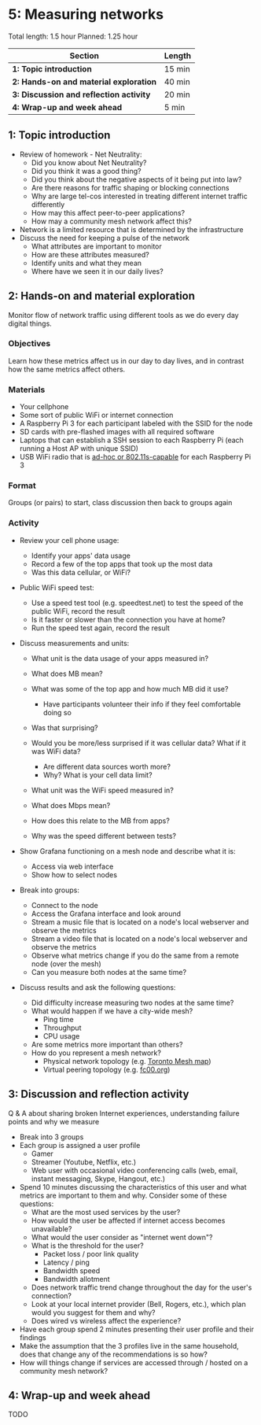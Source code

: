 # 5: Measuring networks

Total length:  1.5 hour
Planned:      1.25 hour

| **Section**                                        | **Length** |
|----------------------------------------------------|------------|
| **1: Topic introduction**                          | 15 min     |
| **2: Hands-on and material exploration**           | 40 min     |
| **3: Discussion and reflection activity**          | 20 min     |
| **4: Wrap-up and week ahead**                      | 5 min      |

## 1: Topic introduction

* Review of homework - Net Neutrality:
  * Did you know about Net Neutrality?
  * Did you think it was a good thing?
  * Did you think about the negative aspects of it being put into law?
  * Are there reasons for traffic shaping or blocking connections
  * Why are large tel-cos interested in treating different internet traffic differently
  * How may this affect peer-to-peer applications?
  * How may a community mesh network affect this?
* Network is a limited resource that is determined by the infrastructure
* Discuss the need for keeping a pulse of the network
  * What attributes are important to monitor
  * How are these attributes measured?
  * Identify units and what they mean
  * Where have we seen it in our daily lives?

## 2: Hands-on and material exploration

Monitor flow of network traffic using different tools as we do every day digital things.

### Objectives

Learn how these metrics affect us in our day to day lives, and in contrast how the same metrics affect others.

### Materials

* Your cellphone
* Some sort of public WiFi or internet connection
* A Raspberry Pi 3 for each participant labeled with the SSID for the node
* SD cards with pre-flashed images with all required software
* Laptops that can establish a SSH session to each Raspberry Pi (each running a Host AP with unique SSID)
* USB WiFi radio that is [ad-hoc or 802.11s-capable](https://github.com/phillymesh/802.11s-adapters) for each Raspberry Pi 3

### Format

Groups (or pairs) to start, class discussion then back to groups again

### Activity

* Review your cell phone usage:
  * Identify your apps' data usage
  * Record a few of the top apps that took up the most data
  * Was this data cellular, or WiFi?
  
* Public WiFi speed test:
  * Use a speed test tool (e.g. speedtest.net) to test the speed of the public WiFi, record the result
  * Is it faster or slower than the connection you have at home? 
  * Run the speed test again, record the result
  
* Discuss measurements and units:
  * What unit is the data usage of your apps measured in?
  * What does MB mean?
  * What was some of the top app and how much MB did it use? 
    - Have participants volunteer their info if they feel comfortable doing so
  * Was that surprising?
  * Would you be more/less surprised if it was cellular data? What if it was WiFi data? 
    * Are different data sources worth more?
    * Why? What is your cell data limit?
  
  * What unit was the WiFi speed measured in?
  * What does Mbps mean?
  * How does this relate to the MB from apps?
  * Why was the speed different between tests?
  
* Show Grafana functioning on a mesh node and describe what it is:
  * Access via web interface
  * Show how to select nodes
  
* Break into groups:
  * Connect to the node
  * Access the Grafana interface and look around
  * Stream a music file that is located on a node's local webserver and observe the metrics
  * Stream a video file that is located on a node's local webserver and observe the metrics
  * Observe what metrics change if you do the same from a remote node (over the mesh)
  * Can you measure both nodes at the same time?

* Discuss results and ask the following questions:
  * Did difficulty increase measuring two nodes at the same time?
  * What would happen if we have a city-wide mesh?
    - Ping time
    - Throughput
    - CPU usage
  * Are some metrics more important than others?
  * How do you represent a mesh network?
    * Physical network topology (e.g. [Toronto Mesh map](https://tomesh.net/map/))
    * Virtual peering topology (e.g. [fc00.org](https://www.fc00.org/))

## 3: Discussion and reflection activity

Q & A about sharing broken Internet experiences, understanding failure points and why we measure

  * Break into 3 groups
  * Each group is assigned a user profile
    - Gamer
    - Streamer (Youtube, Netflix, etc.)
    - Web user with occasional video conferencing calls (web, email, instant messaging, Skype, Hangout, etc.)
  * Spend 10 minutes discussing the characteristics of this user and what metrics are important to them and why. Consider some of these questions:
    - What are the most used services by the user?
    - How would the user be affected if internet access becomes unavailable?
    - What would the user consider as "internet went down"?
    - What is the threshold for the user?
      - Packet loss / poor link quality
      - Latency / ping
      - Bandwidth speed
      - Bandwidth allotment
    - Does network traffic trend change throughout the day for the user's connection?
    - Look at your local internet provider (Bell, Rogers, etc.), which plan would you suggest for them and why?
    - Does wired vs wireless affect the experience?
  * Have each group spend 2 minutes presenting their user profile and their findings
  * Make the assumption that the 3 profiles live in the same household, does that change any of the recommendations is so how?
  * How will things change if services are accessed through / hosted on a community mesh network?

## 4: Wrap-up and week ahead

TODO
